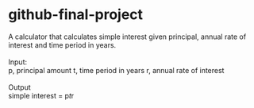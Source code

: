 # github-final-project

A calculator that calculates simple interest given principal, annual rate of interest and time period in years.
<br /> <br />
Input:
<br>
   p, principal amount
   t, time period in years
   r, annual rate of interest
   <br /> <br>
Output
<br>
   simple interest = p*t*r

